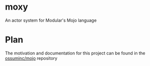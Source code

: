 # moxy
An actor system for Modular's Mojo language

# Plan
The motivation and documentation for this project can be found in the [ossuminc/mojo](https://github.com/ossuminc/mojo/proposals/actors/READM-ME-FIRST.md) repository
